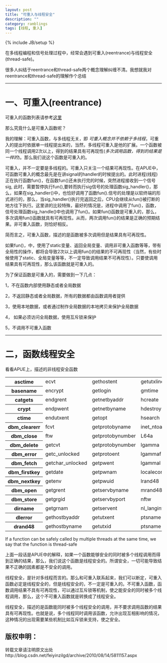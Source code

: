 ```yaml
---
layout: post
title: "可重入与线程安全"
description: ""
category: ramblings
tags: [线程, 重入]
---
```

{% include JB/setup %}


在多线程编程和信号处理过程中，经常会遇到可重入(reentrance)与线程安全(thread-safe)。

很多人纠结于reentrance和thread-safe两个概念理解纠缠不清。我想就我对reentrance和thread-safe的理解作个总结

 

----------


# 一、可重入(reentrance) #
可重入的函数列表请参考[这里](http://go.paowang.net/blog/hufey/archives/013961.html) 

那么究竟什么是可重入函数呢？

 

我的理解：可重入函数，与多线程无关，即
*可重入概念并不依赖于多线程*，可重入的提出时依据单一线程提出来的，当然，多线程可重入是他的扩展。一个函数被同一个线程调用2次以上，得到的结果具有可再现性(*多次调用函数，得到的结果是一样的*)。那么我们说这个函数是可重入的。


可重入，并不一定要是多线程的。可重入只关注一个结果可再现性。在APUE中，可函数可重入的概念最先是在讲signal的handler的时候提出的。此时进程(线程)正在执行函数fun()，在函数fun()还未执行完的时候，突然进程接收到一个信号sig, 此时，需要暂停执行fun(),要转而执行sig信号的处理函数sig_handler()，那么，如果在sig_handler()中，也恰好调用了函数fun().信号的处理是以软终端的形式进行的，那么，当sig_handler()执行完返回之后，CPU会继续从fun()被打断的地方往下执行。这里讲的比较特殊，最好的情况是，进程中调用了fun()，函数，信号处理函数sig_handle()中也调用了fun()。如果fun()函数是可重入的，那么，多次调用fun()函数就具有可再现性。从而，两次调用fun()的结果是正确的预期结果。非可重入函数，则恰好相反。

简而言之，可重入函数，描述的是函数被多次调用但是结果具有可再现性。 

如果fun()，中，使用了static变量、返回全局变量、调用非可重入函数等等，带有全局性的操作，都将会导致2次以上调用fun()的结果的不可再现性（当然，有些时候使用了static、全局变量等等，不一定导致调用结果不可再现性）。只要使调用结果具有可再现性，那么该函数就是可重入的。

为了保证函数是可重入的，需要做到一下几点：

1，不在函数内部使用静态或者全局数据

2，不返回静态或者全局数据，所有的数据都由函数调用者提供

3，使用本地数据，或者通过制作全局数据的本地拷贝来保护全局数据

4， 如果必须访问全局数据，使用互斥锁来保护

5，不调用不可重入函数

 

----------

# 二，函数线程安全 #

 

看看APUE上，描述的非线程安全函数

 <table border="0" cellpadding="0" cellspacing="0" class="data-table-1" summary="POSIX.1 规范中的非线程安全函数" width="100%"><tbody><tr><th class="tb-row" scope="row">asctime</th><td>ecvt</td><td>gethostent</td><td>getutxline</td><td>putc_unlocked</td></tr><tr><th class="tb-row" scope="row">basename</th><td>encrypt</td><td>getlogin</td><td>gmtime</td><td>putchar_unlocked</td></tr><tr><th class="tb-row" scope="row">catgets</th><td>endgrent</td><td>getnetbyaddr</td><td>hcreate</td><td>putenv</td></tr><tr><th class="tb-row" scope="row">crypt</th><td>endpwent</td><td>getnetbyname</td><td>hdestroy</td><td>pututxline</td></tr><tr><th class="tb-row" scope="row">ctime</th><td>endutxent</td><td>getopt</td><td>hsearch</td><td>rand</td></tr><tr><th class="tb-row" scope="row">dbm_clearerr</th><td>fcvt</td><td>getprotobyname</td><td>inet_ntoa</td><td>readdir</td></tr><tr><th class="tb-row" scope="row">dbm_close</th><td>ftw</td><td>getprotobynumber</td><td>L64a</td><td>setenv</td></tr><tr><th class="tb-row" scope="row">dbm_delete</th><td>getcvt</td><td>getprotobynumber</td><td>lgamma</td><td>setgrent</td></tr><tr><th class="tb-row" scope="row">dbm_error</th><td>getc_unlocked</td><td>getprotoent</td><td>lgammaf</td><td>setkey</td></tr><tr><th class="tb-row" scope="row">dbm_fetch</th><td>getchar_unlocked</td><td>getpwent</td><td>lgammal</td><td>setpwent</td></tr><tr><th class="tb-row" scope="row">dbm_firstkey</th><td>getdate</td><td>getpwnam</td><td>localeconv</td><td>setutxent</td></tr><tr><th class="tb-row" scope="row">dbm_nextkey</th><td>getenv</td><td>getpwuid</td><td>lrand48</td><td>strerror</td></tr><tr><th class="tb-row" scope="row">dbm_open</th><td>getgrent</td><td>getservbyname</td><td>mrand48</td><td>strtok</td></tr><tr><th class="tb-row" scope="row">dbm_store</th><td>getgrgid</td><td>getservbyport</td><td>nftw</td><td>ttyname</td></tr><tr><th class="tb-row" scope="row">dirname</th><td>getgrnam</td><td>getservent</td><td>nl_langinfo</td><td>unsetenv</td></tr><tr><th class="tb-row" scope="row">dlerror</th><td>gethostbyaddr</td><td>getutxent</td><td>ptsname</td><td>wcstombs</td></tr><tr><th class="tb-row" scope="row">drand48</th><td>gethostbyname</td><td>getutxid</td><td>ptsname</td><td>ectomb</td></tr></tbody></table> 

If a function can be safely called by multiple threads at the same time, we say that the function is thread-safe

 
上面一段话是APUE中的解释，如果一个函数能够安全的同时被多个线程调用而得到正确的结果，那么，我们说这个函数是线程安全的。所谓安全，一切可能导致结果不正确的因素都是不安全的调用。


线程安全，是针对多线程而言的。那么和可重入联系起来，我们可以断定，可重入函数必定是线程安全的，但是线程安全的，不一定是可重入的。不可重入函数，函数调用结果不具有可再现性，可以通过互斥锁等机制，使之能安全的同时被多个线程调用，那么，这个不可重入函数就是转换成了线程安全。

 

线程安全，描述的是函数能同时被多个线程安全的调用，并不要求调用函数的结果具有可再现性。也就是说，多个线程同时调用该函数，允许出现互相影响的情况，这种情况的出现需要某些机制比如互斥锁来支持，使之安全。


## 版权申明： ##
转载文章请注明原文出处http://blog.csdn.net/feiyinzilgd/archive/2010/08/14/5811157.aspx